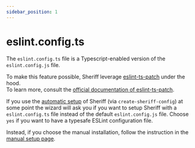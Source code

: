 ```yaml
---
sidebar_position: 1
---
```


# eslint.config.ts

The `eslint.config.ts` file is a Typescript-enabled version of the `eslint.config.js` file.

To make this feature possible, Sheriff leverage [eslint-ts-patch](https://github.com/antfu/eslint-ts-patch) under the hood.<br/>
To learn more, consult the [official documentation of eslint-ts-patch](https://github.com/antfu/eslint-ts-patch).

If you use the [automatic setup](../setup/automatic-setup.mdx) of Sheriff (via `create-sheriff-config`) at some point the wizard will ask you if you want to setup Sheriff with a `eslint.config.ts` file instead of the default `eslint.config.js` file. Choose `yes` if you want to have a typesafe ESLint configuration file.

Instead, if you choose the manual installation, follow the instruction in the [manual setup page](../setup/manual-setup.mdx).

